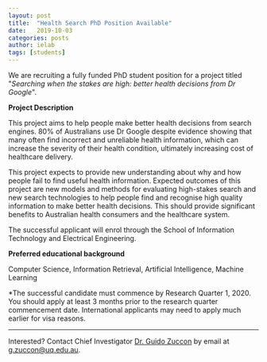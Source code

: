 ```yaml
---
layout: post
title:  "Health Search PhD Position Available"
date:   2019-10-03
categories: posts
author: ielab
tags: [students]
---
```


We are recruiting a fully funded PhD student position for a project titled "_Searching when the stakes are high: better health decisions from Dr Google_".

**Project Description**

This project aims to help people make better health decisions from search engines. 80% of Australians use Dr Google despite evidence showing that many often find incorrect and unreliable health information, which can increase the severity of their health condition, ultimately increasing cost of healthcare delivery.

This project expects to provide new understanding about why and how people fail to find useful health information. Expected outcomes of this project are new models and methods for evaluating high-stakes search and new search technologies to help people find and recognise high quality information to make better health decisions. This should provide significant benefits to Australian health consumers and the healthcare system. 

The successful applicant will enrol through the School of Information Technology and Electrical Engineering.
 
**Preferred educational background** 

Computer Science, Information Retrieval, Artificial Intelligence, Machine Learning

*The successful candidate must commence by Research Quarter 1, 2020. You should apply at least 3 months prior to the research quarter commencement date. International applicants may need to apply much earlier for visa reasons.  

---
 
Interested? Contact Chief Investigator [Dr. Guido Zuccon](/people/guido-zuccon) by email at [g.zuccon@uq.edu.au](mailto:g.zuccon@uq.edu.au).
